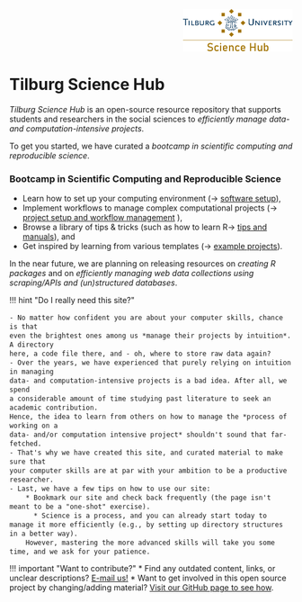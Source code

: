 <p align="right">
  <img height="75" src="tilburgsciencehub.png">
</p>

# Tilburg Science Hub

*Tilburg Science Hub* is an open-source resource repository that supports students and researchers
in the social sciences to *efficiently manage data- and computation-intensive projects*.

To get you started, we have curated a *bootcamp in scientific computing and reproducible science*.

### Bootcamp in Scientific Computing and Reproducible Science

- Learn how to set up your computing environment (&rarr; [software setup](setup/)),
- Implement workflows to manage complex computational projects (&rarr; [project setup and workflow management](workflow/) ),
- Browse a library of tips & tricks (such as how to learn R&rarr; [tips and manuals](tips/)), and
- Get inspired by learning from various templates (&rarr; [example projects](examples/)).

In the near future, we are planning on releasing resources on *creating R packages*
and on *efficiently managing web data collections using scraping/APIs and (un)structured databases*.

!!! hint "Do I really need this site?"

    - No matter how confident you are about your computer skills, chance is that
    even the brightest ones among us *manage their projects by intuition*. A directory
    here, a code file there, and - oh, where to store raw data again?
    - Over the years, we have experienced that purely relying on intuition in managing
    data- and computation-intensive projects is a bad idea. After all, we spend
    a considerable amount of time studying past literature to seek an academic contribution.
    Hence, the idea to learn from others on how to manage the *process of working on a
    data- and/or computation intensive project* shouldn't sound that far-fetched.
    - That's why we have created this site, and curated material to make sure that
    your computer skills are at par with your ambition to be a productive researcher.
    - Last, we have a few tips on how to use our site:
        * Bookmark our site and check back frequently (the page isn't meant to be a "one-shot" exercise).
    	  * Science is a process, and you can already start today to manage it more efficiently (e.g., by setting up directory structures in a better way).
        However, mastering the more advanced skills will take you some time, and we ask for your patience.

!!! important "Want to contribute?"
    	  * Find any outdated content, links, or unclear descriptions? [E-mail us!](h.datta@tilburguniversity.edu)
        * Want to get involved in this open source project by changing/adding material? [Visit our GitHub page to see how](https://github.com/hannesdatta/tilburg-science-hub/blob/tilburg-update/CONTRIBUTING.md).

<!-- !!! tip "Installation Help" -->
<!--     Please try and install all the software before the course begins. -->
<!--     If you are struggling we are able to help - but we expect you have tried to work through the guide yourself. -->
<!--     Details of the Installation help session are found below: -->

<!--     * When: Friday, August 25th, 9.30am - 12.30am -->
<!--     * Where: SOF-E-09 -->
